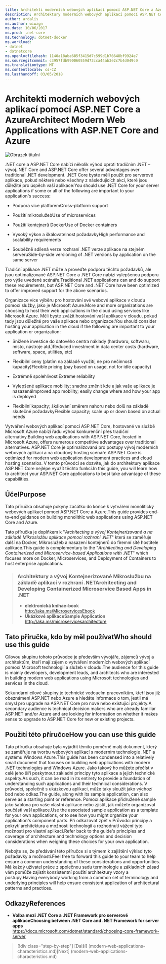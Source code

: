 ```yaml
---
title: Architekti moderních webových aplikací pomocí ASP.NET Core a Azure
description: Architektury moderních webových aplikací pomocí ASP.NET Core a Azure | Úvod
author: ardalis
ms.author: wiwagn
ms.date: 10/06/2017
ms.prod: .net-core
ms.technology: dotnet-docker
ms.workload:
- dotnet
- dotnetcore
ms.openlocfilehash: 1140a18aba685f3415d7c599d1b76648bf9924e7
ms.sourcegitcommit: c3957fdb990060559d73cca44ab3e2c7b4d049c0
ms.translationtype: MT
ms.contentlocale: cs-CZ
ms.lasthandoff: 03/05/2018
---
```

# <a name="architect-modern-web-applications-with-aspnet-core-and-azure"></a><span data-ttu-id="fe57a-103">Architekti moderních webových aplikací pomocí ASP.NET Core a Azure</span><span class="sxs-lookup"><span data-stu-id="fe57a-103">Architect Modern Web Applications with ASP.NET Core and Azure</span></span>

![Obrázek titulní](./media/cover.jpg)


<span data-ttu-id="fe57a-105">.NET core a ASP.NET Core nabízí několik výhod oproti tradičním .NET – vývoj.</span><span class="sxs-lookup"><span data-stu-id="fe57a-105">.NET Core and ASP.NET Core offer several advantages over traditional .NET development.</span></span> <span data-ttu-id="fe57a-106">.NET Core byste měli použít pro serverové aplikace, pokud některé nebo všechny z následujících akcí, které jsou důležité pro úspěch vaší aplikace:</span><span class="sxs-lookup"><span data-stu-id="fe57a-106">You should use .NET Core for your server applications if some or all of the following are important to your application's success:</span></span>

-   <span data-ttu-id="fe57a-107">Podpora více platforem</span><span class="sxs-lookup"><span data-stu-id="fe57a-107">Cross-platform support</span></span>

-   <span data-ttu-id="fe57a-108">Použití mikroslužeb</span><span class="sxs-lookup"><span data-stu-id="fe57a-108">Use of microservices</span></span>

-   <span data-ttu-id="fe57a-109">Použití kontejnerů Docker</span><span class="sxs-lookup"><span data-stu-id="fe57a-109">Use of Docker containers</span></span>

-   <span data-ttu-id="fe57a-110">Vysoký výkon a škálovatelnost požadavky</span><span class="sxs-lookup"><span data-stu-id="fe57a-110">High performance and scalability requirements</span></span>

-   <span data-ttu-id="fe57a-111">Souběžně sdílená verze rozhraní .NET verze aplikace na stejném serveru</span><span class="sxs-lookup"><span data-stu-id="fe57a-111">Side-by-side versioning of .NET versions by application on the same server</span></span>

<span data-ttu-id="fe57a-112">Tradiční aplikace .NET může a proveďte podporu těchto požadavků, ale jsou optimalizované ASP.NET Core a .NET Core nabízí vylepšenou podporu pro výše uvedené scénáře.</span><span class="sxs-lookup"><span data-stu-id="fe57a-112">Traditional .NET applications can and do support these requirements, but ASP.NET Core and .NET Core have been optimized to offer improved support for the above scenarios.</span></span>

<span data-ttu-id="fe57a-113">Organizace více výběru pro hostování své webové aplikace v cloudu pomocí služby, jako je Microsoft Azure.</span><span class="sxs-lookup"><span data-stu-id="fe57a-113">More and more organizations are choosing to host their web applications in the cloud using services like Microsoft Azure.</span></span> <span data-ttu-id="fe57a-114">Měli byste zvážit hostování vaší aplikace v cloudu, pokud tady jsou důležité pro vaše aplikace nebo organizace:</span><span class="sxs-lookup"><span data-stu-id="fe57a-114">You should consider hosting your application in the cloud if the following are important to your application or organization:</span></span>

-   <span data-ttu-id="fe57a-115">Snížené investice do datového centra náklady (hardwaru, softwaru, místo, nástroje atd.)</span><span class="sxs-lookup"><span data-stu-id="fe57a-115">Reduced investment in data center costs (hardware, software, space, utilities, etc)</span></span>

-   <span data-ttu-id="fe57a-116">Flexibilní ceny (platím na základě využití, ne pro nečinnosti kapacity)</span><span class="sxs-lookup"><span data-stu-id="fe57a-116">Flexible pricing (pay based on usage, not for idle capacity)</span></span>

-   <span data-ttu-id="fe57a-117">Extrémně spolehlivosti</span><span class="sxs-lookup"><span data-stu-id="fe57a-117">Extreme reliability</span></span>

-   <span data-ttu-id="fe57a-118">Vylepšené aplikace mobility; snadno změnit kde a jak vaše aplikace je nasazená</span><span class="sxs-lookup"><span data-stu-id="fe57a-118">Improved app mobility; easily change where and how your app is deployed</span></span>

-   <span data-ttu-id="fe57a-119">Flexibilní kapacity; škálování směrem nahoru nebo dolů na základě skutečné požadavky</span><span class="sxs-lookup"><span data-stu-id="fe57a-119">Flexible capacity; scale up or down based on actual needs</span></span>

<span data-ttu-id="fe57a-120">Vytváření webových aplikací pomocí ASP.NET Core, hostované ve službě Microsoft Azure nabízí řadu výhod konkurenční přes tradiční alternativy.</span><span class="sxs-lookup"><span data-stu-id="fe57a-120">Building web applications with ASP.NET Core, hosted in Microsoft Azure, offers numerous competitive advantages over traditional alternatives.</span></span> <span data-ttu-id="fe57a-121">ASP.NET Core je optimalizovaná pro postupy vývoj moderních webových aplikací a na cloudový hosting scénáře.</span><span class="sxs-lookup"><span data-stu-id="fe57a-121">ASP.NET Core is optimized for modern web application development practices and cloud hosting scenarios.</span></span> <span data-ttu-id="fe57a-122">V tomto průvodci se dozvíte, jak do architektury aplikace ASP.NET Core nejlépe využít těchto funkcí.</span><span class="sxs-lookup"><span data-stu-id="fe57a-122">In this guide, you will learn how to architect your ASP.NET Core applications to best take advantage of these capabilities.</span></span>

## <a name="purpose"></a><span data-ttu-id="fe57a-123">Účel</span><span class="sxs-lookup"><span data-stu-id="fe57a-123">Purpose</span></span>

<span data-ttu-id="fe57a-124">Tato příručka obsahuje pokyny začátku do konce k vytváření monolitický webových aplikací pomocí ASP.NET Core a Azure.</span><span class="sxs-lookup"><span data-stu-id="fe57a-124">This guide provides end-to-end guidance on building monolithic web applications using ASP.NET Core and Azure.</span></span>

<span data-ttu-id="fe57a-125">Tato příručka je doplňkem k "*Architecting a vývoj Kontejnerizované a na základě Mikroslužbu aplikace pomocí rozhraní .NET*" která se zaměřuje další na Docker, Mikroslužeb a nasazení kontejnerů do firemní sítě hostitele aplikace.</span><span class="sxs-lookup"><span data-stu-id="fe57a-125">This guide is complementary to the "*Architecting and Developing Containerized and Microservice-based Applications with .NET*" which focuses more on Docker, Microservices, and Deployment of Containers to host enterprise applications.</span></span>

> ### <a name="architecting-and-developing-containerized-microservice-based-apps-in-net"></a><span data-ttu-id="fe57a-126">Architektury a vývoj Kontejnerizované Mikroslužbu na základě aplikací v rozhraní .NET</span><span class="sxs-lookup"><span data-stu-id="fe57a-126">Architecting and Developing Containerized Microservice Based Apps in .NET</span></span>
> - <span data-ttu-id="fe57a-127">**elektronická kniha**</span><span class="sxs-lookup"><span data-stu-id="fe57a-127">**e-book**</span></span>  
> <http://aka.ms/MicroservicesEbook>
> - <span data-ttu-id="fe57a-128">**Ukázkové aplikace**</span><span class="sxs-lookup"><span data-stu-id="fe57a-128">**Sample Application**</span></span>  
> <http://aka.ms/microservicesarchitecture>

## <a name="who-should-use-this-guide"></a><span data-ttu-id="fe57a-129">Tato příručka, kdo by měl používat</span><span class="sxs-lookup"><span data-stu-id="fe57a-129">Who should use this guide</span></span>

<span data-ttu-id="fe57a-130">Cílovou skupinu tohoto průvodce je především vývojáře, zájemců vývoj a architektům, kteří mají zájem o vytváření moderních webových aplikací pomocí Microsoft technologií a služeb v cloudu.</span><span class="sxs-lookup"><span data-stu-id="fe57a-130">The audience for this guide is mainly developers, development leads, and architects who are interested in building modern web applications using Microsoft technologies and services in the cloud.</span></span>

<span data-ttu-id="fe57a-131">Sekundární cílové skupiny je technické vedoucím pracovníkům, kteří jsou již obeznámeni ASP.NET nebo Azure a hledáte informace o tom, jestli má smysl pro upgrade na ASP.NET Core pro nové nebo existující projekty.</span><span class="sxs-lookup"><span data-stu-id="fe57a-131">A secondary audience is technical decision makers who are already familiar ASP.NET and/or Azure and are looking for information on whether it makes sense to upgrade to ASP.NET Core for new or existing projects.</span></span>

## <a name="how-you-can-use-this-guide"></a><span data-ttu-id="fe57a-132">Použití této příručce</span><span class="sxs-lookup"><span data-stu-id="fe57a-132">How you can use this guide</span></span>

<span data-ttu-id="fe57a-133">Tato příručka obsahuje byla vyjádřit těmito poměrně malý dokument, který se zaměřuje na tvorbu webových aplikací s moderním technologie .NET a systému Windows Azure.</span><span class="sxs-lookup"><span data-stu-id="fe57a-133">This guide has been condensed into a relatively small document that focuses on building web applications with modern .NET technologies and Windows Azure.</span></span> <span data-ttu-id="fe57a-134">Jako takový ho můžete přečíst v celé jeho šíři poskytnout základní principy tyto aplikace a jejich technické aspekty.</span><span class="sxs-lookup"><span data-stu-id="fe57a-134">As such, it can be read in its entirety to provide a foundation of understanding such applications and their technical considerations.</span></span> <span data-ttu-id="fe57a-135">V průvodci, společně s ukázkovou aplikaci, může taky sloužit jako výchozí bod nebo odkaz.</span><span class="sxs-lookup"><span data-stu-id="fe57a-135">The guide, along with its sample application, can also serve as a starting point or reference.</span></span> <span data-ttu-id="fe57a-136">Pomocí aplikace přidružené sample jako šablona pro vaše vlastní aplikace nebo zjistit, jak můžete organizovat součásti vaší aplikace.</span><span class="sxs-lookup"><span data-stu-id="fe57a-136">Use the associated sample application as a template for your own applications, or to see how you might organize your application's component parts.</span></span> <span data-ttu-id="fe57a-137">Při odkazovat zpět v Průvodci principy a pokrytí architektura a možnosti technologií a rozhodnutí vážení tyto možnosti pro vlastní aplikaci.</span><span class="sxs-lookup"><span data-stu-id="fe57a-137">Refer back to the guide's principles and coverage of architecture and technology options and decision considerations when weighing these choices for your own application.</span></span>

<span data-ttu-id="fe57a-138">Nebojte se, že předávání této příručce si s týmem k zajištění výklad tyto požadavky a možnosti.</span><span class="sxs-lookup"><span data-stu-id="fe57a-138">Feel free to forward this guide to your team to help ensure a common understanding of these considerations and opportunities.</span></span> <span data-ttu-id="fe57a-139">Má každý uživatel práce z společnou sadu terminologie a základních zásad vám pomůže zajistit konzistentní použití architektury vzory a postupy.</span><span class="sxs-lookup"><span data-stu-id="fe57a-139">Having everybody working from a common set of terminology and underlying principles will help ensure consistent application of architectural patterns and practices.</span></span>

## <a name="references"></a><span data-ttu-id="fe57a-140">Odkazy</span><span class="sxs-lookup"><span data-stu-id="fe57a-140">References</span></span>
- <span data-ttu-id="fe57a-141">**Volba mezi .NET Core a .NET Framework pro serverové aplikace**</span><span class="sxs-lookup"><span data-stu-id="fe57a-141">**Choosing between .NET Core and .NET Framework for server apps**</span></span>  
<https://docs.microsoft.com/dotnet/standard/choosing-core-framework-server>

>[!div class="step-by-step"]
<span data-ttu-id="fe57a-142">[Další] (modern-web-applications-characteristics.md)</span><span class="sxs-lookup"><span data-stu-id="fe57a-142">[Next] (modern-web-applications-characteristics.md)</span></span>
